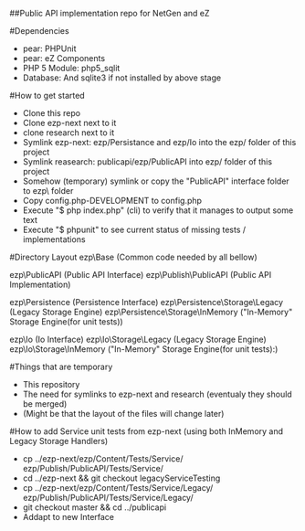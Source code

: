 ##Public API implementation repo for NetGen and eZ

#Dependencies
* pear: PHPUnit
* pear: eZ Components
* PHP 5 Module: php5_sqlit
* Database: And sqlite3 if not installed by above stage


#How to get started
* Clone this repo
* Clone ezp-next next to it
* clone research next to it
* Symlink ezp-next: ezp/Persistance and ezp/Io into the ezp/ folder of this project
* Symlink reasearch: publicapi/ezp/PublicAPI into ezp/ folder of this project
* Somehow (temporary) symlink or copy the "PublicAPI" interface folder to ezp\ folder	
* Copy config.php-DEVELOPMENT to config.php
* Execute "$ php index.php" (cli) to verify that it manages to output some text
* Execute "$ phpunit" to see current status of missing tests / implementations


#Directory Layout
ezp\Base (Common code needed by all bellow)

ezp\PublicAPI (Public API Interface)
ezp\Publish\PublicAPI (Public API Implementation)

ezp\Persistence (Persistence Interface)
ezp\Persistence\Storage\Legacy (Legacy Storage Engine)
ezp\Persistence\Storage\InMemory ("In-Memory" Storage Engine(for unit tests))

ezp\Io (Io Interface)
ezp\Io\Storage\Legacy (Legacy Storage Engine)
ezp\Io\Storage\InMemory ("In-Memory" Storage Engine(for unit tests):)


#Things that are temporary
* This repository
* The need for symlinks to ezp-next and research (eventualy they should be merged)
* (Might be that the layout of the files will change later)


#How to add Service unit tests from ezp-next (using both InMemory and Legacy Storage Handlers)
* cp ../ezp-next/ezp/Content/Tests/Service/<serviceTest> ezp/Publish/PublicAPI/Tests/Service/<serviceTest>
* cd ../ezp-next && git checkout legacyServiceTesting
* cp ../ezp-next/ezp/Content/Tests/Service/Legacy/<serviceTest> ezp/Publish/PublicAPI/Tests/Service/Legacy/<serviceTest>
* git checkout master && cd ../publicapi
* Addapt to new Interface





